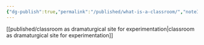 ```yaml
---
{"dg-publish":true,"permalink":"/published/what-is-a-classroom/","noteIcon":""}
---
```



[[published/classroom as dramaturgical site for experimentation\|classroom as dramaturgical site for experimentation]]